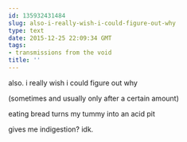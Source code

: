 ```yaml
---
id: 135932431484
slug: also-i-really-wish-i-could-figure-out-why
type: text
date: 2015-12-25 22:09:34 GMT
tags:
- transmissions from the void
title: ''
---
```



also. i really wish i could figure out why

(sometimes and usually only after a certain amount)

eating bread turns my tummy into an acid pit

gives me indigestion? idk.